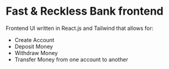 # Fast & Reckless Bank frontend

Frontend UI written in React.js and Tailwind that allows for:
- Create Account
- Deposit Money
- Withdraw Money
- Transfer Money from one account to another